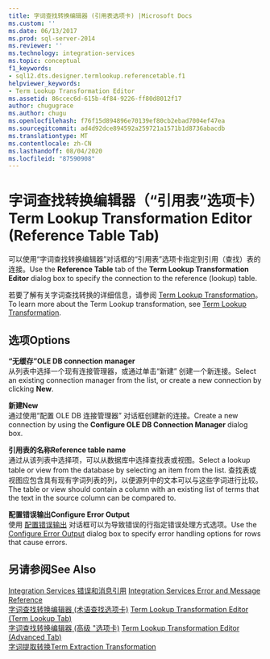 ```yaml
---
title: 字词查找转换编辑器 (引用表选项卡) |Microsoft Docs
ms.custom: ''
ms.date: 06/13/2017
ms.prod: sql-server-2014
ms.reviewer: ''
ms.technology: integration-services
ms.topic: conceptual
f1_keywords:
- sql12.dts.designer.termlookup.referencetable.f1
helpviewer_keywords:
- Term Lookup Transformation Editor
ms.assetid: 86ccec6d-615b-4f84-9226-ff80d8012f17
author: chugugrace
ms.author: chugu
ms.openlocfilehash: f76f15d894896e70139ef80cb2ebad7004ef47ea
ms.sourcegitcommit: ad4d92dce894592a259721a1571b1d8736abacdb
ms.translationtype: MT
ms.contentlocale: zh-CN
ms.lasthandoff: 08/04/2020
ms.locfileid: "87590908"
---
```

# <a name="term-lookup-transformation-editor-reference-table-tab"></a><span data-ttu-id="2f1ec-102">字词查找转换编辑器（“引用表”选项卡）</span><span class="sxs-lookup"><span data-stu-id="2f1ec-102">Term Lookup Transformation Editor (Reference Table Tab)</span></span>
  <span data-ttu-id="2f1ec-103">可以使用“字词查找转换编辑器”对话框的“引用表”选项卡指定到引用（查找）表的连接。</span><span class="sxs-lookup"><span data-stu-id="2f1ec-103">Use the **Reference Table** tab of the **Term Lookup Transformation Editor** dialog box to specify the connection to the reference (lookup) table.</span></span>  
  
 <span data-ttu-id="2f1ec-104">若要了解有关字词查找转换的详细信息，请参阅 [Term Lookup Transformation](data-flow/transformations/lookup-transformation.md)。</span><span class="sxs-lookup"><span data-stu-id="2f1ec-104">To learn more about the Term Lookup transformation, see [Term Lookup Transformation](data-flow/transformations/lookup-transformation.md).</span></span>  
  
## <a name="options"></a><span data-ttu-id="2f1ec-105">选项</span><span class="sxs-lookup"><span data-stu-id="2f1ec-105">Options</span></span>  
 <span data-ttu-id="2f1ec-106">**“无缓存”**</span><span class="sxs-lookup"><span data-stu-id="2f1ec-106">**OLE DB connection manager**</span></span>  
 <span data-ttu-id="2f1ec-107">从列表中选择一个现有连接管理器，或通过单击“新建”  创建一个新连接。</span><span class="sxs-lookup"><span data-stu-id="2f1ec-107">Select an existing connection manager from the list, or create a new connection by clicking **New**.</span></span>  
  
 <span data-ttu-id="2f1ec-108">**新建**</span><span class="sxs-lookup"><span data-stu-id="2f1ec-108">**New**</span></span>  
 <span data-ttu-id="2f1ec-109">通过使用“配置 OLE DB 连接管理器”  对话框创建新的连接。</span><span class="sxs-lookup"><span data-stu-id="2f1ec-109">Create a new connection by using the **Configure OLE DB Connection Manager** dialog box.</span></span>  
  
 <span data-ttu-id="2f1ec-110">**引用表的名称**</span><span class="sxs-lookup"><span data-stu-id="2f1ec-110">**Reference table name**</span></span>  
 <span data-ttu-id="2f1ec-111">通过从该列表中选择项，可以从数据库中选择查找表或视图。</span><span class="sxs-lookup"><span data-stu-id="2f1ec-111">Select a lookup table or view from the database by selecting an item from the list.</span></span> <span data-ttu-id="2f1ec-112">查找表或视图应包含具有现有字词列表的列，以便源列中的文本可以与这些字词进行比较。</span><span class="sxs-lookup"><span data-stu-id="2f1ec-112">The table or view should contain a column with an existing list of terms that the text in the source column can be compared to.</span></span>  
  
 <span data-ttu-id="2f1ec-113">**配置错误输出**</span><span class="sxs-lookup"><span data-stu-id="2f1ec-113">**Configure Error Output**</span></span>  
 <span data-ttu-id="2f1ec-114">使用 [配置错误输出](../../2014/integration-services/configure-error-output.md) 对话框可以为导致错误的行指定错误处理方式选项。</span><span class="sxs-lookup"><span data-stu-id="2f1ec-114">Use the [Configure Error Output](../../2014/integration-services/configure-error-output.md) dialog box to specify error handling options for rows that cause errors.</span></span>  
  
## <a name="see-also"></a><span data-ttu-id="2f1ec-115">另请参阅</span><span class="sxs-lookup"><span data-stu-id="2f1ec-115">See Also</span></span>  
 <span data-ttu-id="2f1ec-116">[Integration Services 错误和消息引用](../../2014/integration-services/integration-services-error-and-message-reference.md) </span><span class="sxs-lookup"><span data-stu-id="2f1ec-116">[Integration Services Error and Message Reference](../../2014/integration-services/integration-services-error-and-message-reference.md) </span></span>  
 <span data-ttu-id="2f1ec-117">[字词查找转换编辑器 &#40;术语查找选项卡&#41;](../../2014/integration-services/term-lookup-transformation-editor-term-lookup-tab.md) </span><span class="sxs-lookup"><span data-stu-id="2f1ec-117">[Term Lookup Transformation Editor &#40;Term Lookup Tab&#41;](../../2014/integration-services/term-lookup-transformation-editor-term-lookup-tab.md) </span></span>  
 <span data-ttu-id="2f1ec-118">[字词查找转换编辑器 &#40;高级 "选项卡&#41;](../../2014/integration-services/term-lookup-transformation-editor-advanced-tab.md) </span><span class="sxs-lookup"><span data-stu-id="2f1ec-118">[Term Lookup Transformation Editor &#40;Advanced Tab&#41;](../../2014/integration-services/term-lookup-transformation-editor-advanced-tab.md) </span></span>  
 [<span data-ttu-id="2f1ec-119">字词提取转换</span><span class="sxs-lookup"><span data-stu-id="2f1ec-119">Term Extraction Transformation</span></span>](data-flow/transformations/term-extraction-transformation.md)  
  
  
